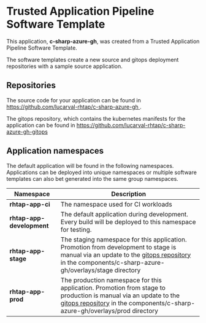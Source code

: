 # Trusted Application Pipeline Software Template

This application, **c-sharp-azure-gh**, was created from a Trusted Application Pipeline Software Template.

The software templates create a new source and gitops deployment repositories with a sample source application. 

## Repositories

The source code for your application can be found in [https://github.com/lucarval-rhtap/c-sharp-azure-gh ](https://github.com/lucarval-rhtap/c-sharp-azure-gh ).
 
The gitops repository, which contains the kubernetes manifests for the application can be found in 
[https://github.com/lucarval-rhtap/c-sharp-azure-gh-gitops ](https://github.com/lucarval-rhtap/c-sharp-azure-gh-gitops ) 

## Application namespaces 

The default application will be found in the following namespaces. Applications can be deployed into unique namespaces or multiple software templates can also bet generated into the same group namespaces.  

|  Namespace   |  Description   |  
| -------- | -------- |
| **rhtap-app-ci** | The namespace used for CI workloads |
| **rhtap-app-development** | The default application during development. Every build will be deployed to this namespace for testing. |
| **rhtap-app-stage** | The staging namespace for this application. Promotion from development to stage is manual via an update to the [gitops repository](https://github.com/lucarval-rhtap/c-sharp-azure-gh-gitops ) in the components/c-sharp-azure-gh/overlays/stage directory |
| **rhtap-app-prod** | The production namespace for this application. Promotion from stage to production is manual via an update to the [gitops repository](https://github.com/lucarval-rhtap/c-sharp-azure-gh-gitops ) in the components/c-sharp-azure-gh/overlays/prod directory |